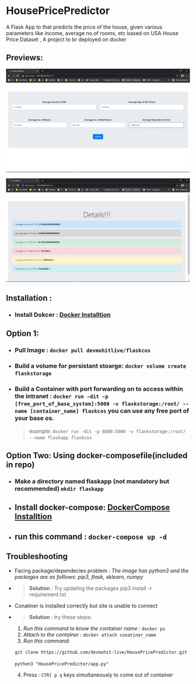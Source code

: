 # HousePricePredictor

A Flask App to that predicts the price of the house, given various parameters like income, average no.of rooms, etc based on USA House Price Dataset , A project to br deployed on docker

## Previews:

![Home](https://raw.githubusercontent.com/devmohit-live/Images_of_repo/master/front.JPG)

![Result Page](https://raw.githubusercontent.com/devmohit-live/Images_of_repo/master/result.JPG)

## Installation :

- ### Install Dokcer : [Docker Installtion](https://docs.docker.com/get-docker/)

## Option 1:

- ### Pull Image : `docker pull devmohitlive/flaskcos`
- ### Build a volume for persistant stoarge: `docker volume create flaskstorage`
- ### Build a Container with port forwarding on to access within the intranet : `docker run -dit -p [free_port_of_base_system]:5000 -v flaskstorage:/root/ --name [container_name] flaskcos` you can use any free port of your base os.
  > example: `docker run -dit -p 8080:5000 -v flaskstorage:/root/ --name flaskapp flaskcos`

## Option Two: Using docker-composefile(included in repo)

- ### Make a directory named flaskapp (not mandatory but recommended) `mkdir flaskapp`

- ## Install docker-compose: [DockerCompose Installtion](https://docs.docker.com/compose/install/)

- ## run this command : `docker-compose up -d`

## Troubleshooting

- Facing package/dependecies problem : _The image has python3 and the packages are as folllows: pip3, flask, sklearn, numpy_
- > **Solution** : Try updating the packages pip3 install -r requirement.txt
- Conatiner is installed correctly but site is unable to connect
- > **Solution** : try these steps:

  1.  _Run this command to know the container name :_ `docker ps`
  2.  _Attach to the container_ : `docker attach conatiner_name`
  3.  _Run this command:_

  ```
  git clone https://github.com/devmohit-live/HousePricePredictor.git

  python3 "HousePricePredictor/app.py"

  ```

  4. Press : `CTRl p q` keys simultaneously to come out of container
